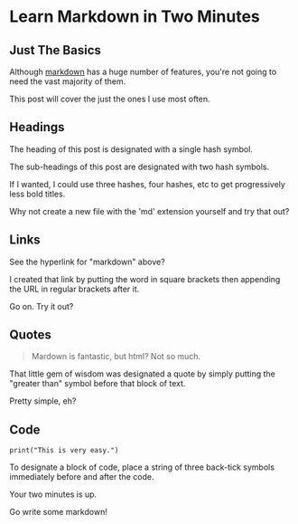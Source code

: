 # Learn Markdown in Two Minutes

## Just The Basics

Although [markdown](https://wordpress.com/support/markdown-quick-reference/) has a huge number of features, you're not going to need the vast majority of them.

This post will cover the just the ones I use most often.

## Headings

The heading of this post is designated with a single hash symbol.

The sub-headings of this post are designated with two hash symbols.

If I wanted, I could use three hashes, four hashes, etc to get progressively less bold titles.

Why not create a new file with the 'md' extension yourself and try that out?

## Links

See the hyperlink for "markdown" above?

I created that link by putting the word in square brackets then appending the URL in regular brackets after it.

Go on. Try it out?

## Quotes

> Mardown is fantastic, but html? Not so much.

That little gem of wisdom was designated a quote by simply putting the "greater than" symbol before that block of text.

Pretty simple, eh?

## Code

```
print("This is very easy.")
```

To designate a block of code, place a string of three back-tick symbols immediately before and after the code.

Your two minutes is up.

Go write some markdown!
